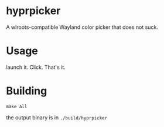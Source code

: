 # hyprpicker

A wlroots-compatible Wayland color picker that does not suck.

# Usage

launch it. Click. That's it.

# Building

`make all`

the output binary is in `./build/hyprpicker`